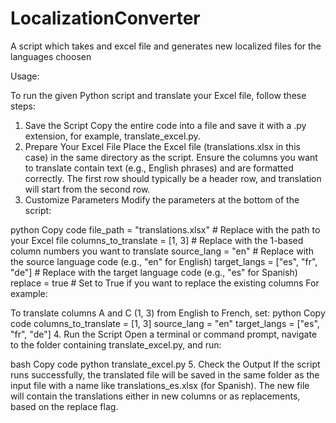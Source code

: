 # LocalizationConverter
A script which takes and excel file and generates new localized files for the languages choosen

Usage:

To run the given Python script and translate your Excel file, follow these steps:

1. Save the Script
Copy the entire code into a file and save it with a .py extension, for example, translate_excel.py.
2. Prepare Your Excel File
Place the Excel file (translations.xlsx in this case) in the same directory as the script.
Ensure the columns you want to translate contain text (e.g., English phrases) and are formatted correctly.
The first row should typically be a header row, and translation will start from the second row.
3. Customize Parameters
Modify the parameters at the bottom of the script:

python
Copy code
file_path = "translations.xlsx"  # Replace with the path to your Excel file
columns_to_translate = [1, 3]    # Replace with the 1-based column numbers you want to translate
source_lang = "en"               # Replace with the source language code (e.g., "en" for English)
target_langs = ["es", "fr", "de"]             # Replace with the target language code (e.g., "es" for Spanish)
replace = true                  # Set to True if you want to replace the existing columns
For example:

To translate columns A and C (1, 3) from English to French, set:
python
Copy code
columns_to_translate = [1, 3]
source_lang = "en"
target_langs = ["es", "fr", "de"]
4. Run the Script
Open a terminal or command prompt, navigate to the folder containing translate_excel.py, and run:

bash
Copy code
python translate_excel.py
5. Check the Output
If the script runs successfully, the translated file will be saved in the same folder as the input file with a name like translations_es.xlsx (for Spanish).
The new file will contain the translations either in new columns or as replacements, based on the replace flag.
